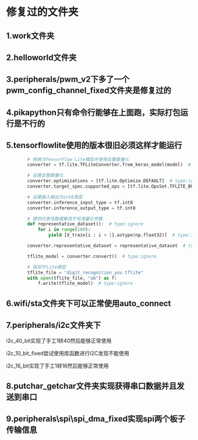 # 修复过的文件夹

## 1.work文件夹

## 2.helloworld文件夹

## 3.peripherals/pwm_v2下多了一个pwm_config_channel_fixed文件夹是修复过的

## 4.pikapython只有命令行能够在上面跑，实际打包运行是不行的

## 5.tensorflowlite使用的版本很旧必须这样才能运行

```python
        # 转换为TensorFlow Lite模型并使用全整数量化
        converter = tf.lite.TFLiteConverter.from_keras_model(model)  # type:ignore

        # 设置全整数量化
        converter.optimizations = [tf.lite.Optimize.DEFAULT]  # type:ignore
        converter.target_spec.supported_ops = [tf.lite.OpsSet.TFLITE_BUILTINS_INT8]

        # 设置输入输出为int8类型
        converter.inference_input_type = tf.int8
        converter.inference_output_type = tf.int8

        # 提供代表性数据集用于校准量化参数
        def representative_dataset():  # type:ignore
            for i in range(100):
                yield [X_train[i : i + 1].astype(np.float32)]  # type:ignore

        converter.representative_dataset = representative_dataset  # type:ignore

        tflite_model = converter.convert()  # type:ignore

        # 保存TFLite模型
        tflite_file = "digit_recognition_yuv.tflite"
        with open(tflite_file, "wb") as f:
            f.write(tflite_model)  # type:ignore
```

## 6.wifi/sta文件夹下可以正常使用auto_connect

## 7.peripherals/i2c文件夹下

i2c_40_bit实现了手工1转40然后能够正常使用

i2c_10_bit_fixed尝试使用库函数进行I2C发现不能使用

i2c_16_bit实现了手工1转16然后能够正常使用

## 8.putchar_getchar文件夹实现获得串口数据并且发送到串口

## 9.peripherals\spi\spi_dma_fixed实现spi两个板子传输信息